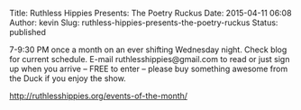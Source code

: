 Title: Ruthless Hippies Presents: The Poetry Ruckus
Date: 2015-04-11 06:08
Author: kevin
Slug: ruthless-hippies-presents-the-poetry-ruckus
Status: published

7-9:30 PM once a month on an ever shifting Wednesday night. Check blog for current schedule. E-mail ruthlesshippies\@gmail.com to read or just sign up when you arrive – FREE to enter – please buy something awesome from the Duck if you enjoy the show.

http://ruthlesshippies.org/events-of-the-month/
